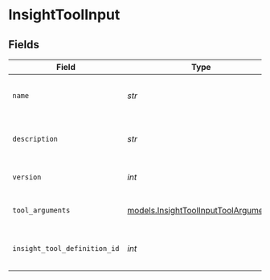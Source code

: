 # InsightToolInput


## Fields

| Field                                                                              | Type                                                                               | Required                                                                           | Description                                                                        |
| ---------------------------------------------------------------------------------- | ---------------------------------------------------------------------------------- | ---------------------------------------------------------------------------------- | ---------------------------------------------------------------------------------- |
| `name`                                                                             | *str*                                                                              | :heavy_check_mark:                                                                 | Human readable name of Insight Tool                                                |
| `description`                                                                      | *str*                                                                              | :heavy_check_mark:                                                                 | Text description of Insight Tool                                                   |
| `version`                                                                          | *int*                                                                              | :heavy_check_mark:                                                                 | Version number of Insight Tool                                                     |
| `tool_arguments`                                                                   | [models.InsightToolInputToolArguments](../models/insighttoolinputtoolarguments.md) | :heavy_check_mark:                                                                 | Arguments for Insight Tool                                                         |
| `insight_tool_definition_id`                                                       | *int*                                                                              | :heavy_check_mark:                                                                 | Unique ID for Insight Tool Definition                                              |